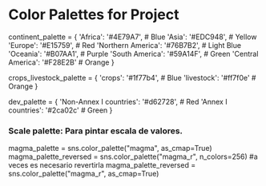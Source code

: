 # Color Palettes for Project

continent_palette = {
    'Africa': '#4E79A7',           # Blue
    'Asia': '#EDC948',             # Yellow
    'Europe': '#E15759',           # Red
    'Northern America': '#76B7B2',    # Light Blue
    'Oceania': '#B07AA1',          # Purple
    'South America': '#59A14F',    # Green
    'Central America': '#F28E2B'   # Orange
}

crops_livestock_palette = {
    'crops': '#1f77b4',    # Blue
    'livestock': '#ff7f0e' # Orange
}

dev_palette = {
    'Non-Annex I countries': '#d62728', # Red
    'Annex I countries': '#2ca02c'   # Green
}

### Scale palette: Para pintar escala de valores.

magma_palette = sns.color_palette("magma", as_cmap=True)
magma_palette_reversed = sns.color_palette("magma_r", n_colors=256) #a veces es necesario revertirla
magma_palette_reversed = sns.color_palette("magma_r", as_cmap=True)


